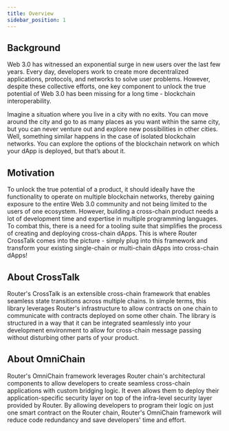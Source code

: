 ```yaml
---
title: Overview
sidebar_position: 1
---
```


## Background

Web 3.0 has witnessed an exponential surge in new users over the last few years. Every day, developers work to create more decentralized applications, protocols, and networks to solve user problems. However, despite these collective efforts, one key component to unlock the true potential of Web 3.0 has been missing for a long time - blockchain interoperability.

Imagine a situation where you live in a city with no exits. You can move around the city and go to as many places as you want within the same city, but you can never venture out and explore new possibilities in other cities. Well, something similar happens in the case of isolated blockchain networks. You can explore the options of the blockchain network on which your dApp is deployed, but that’s about it.

## Motivation

To unlock the true potential of a product, it should ideally have the functionality to operate on multiple blockchain networks, thereby gaining exposure to the entire Web 3.0 community and not being limited to the users of one ecosystem. However, building a cross-chain product needs a lot of development time and expertise in multiple programming languages. To combat this, there is a need for a tooling suite that simplifies the process of creating and deploying cross-chain dApps. This is where Router CrossTalk comes into the picture - simply plug into this framework and transform your existing single-chain or multi-chain dApps into cross-chain dApps!

## About CrossTalk

Router's CrossTalk is an extensible cross-chain framework that enables seamless state transitions across multiple chains. In simple terms, this library leverages Router's infrastructure to allow contracts on one chain to communicate with contracts deployed on some other chain. The library is structured in a way that it can be integrated seamlessly into your development environment to allow for cross-chain message passing without disturbing other parts of your product.

## About OmniChain

Router's OmniChain framework leverages Router chain's architectural components to allow developers to create seamless cross-chain applications with custom bridging logic. It even allows them to deploy their application-specific security layer on top of the infra-level security layer provided by Router. By allowing developers to program their logic on just one smart contract on the Router chain, Router's OmniChain framework will reduce code redundancy and save developers' time and effort.
